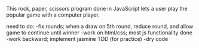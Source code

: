 This rock, paper, scissors program done in JavaScript lets a user play the popular game with a computer player.


need to do:
-fix rounds; when a draw on 5th round, reduce round, and allow game to continue until winner
-work on html/css; most js functionality done
-work backward; implement jasmine TDD (for practice)
-dry code